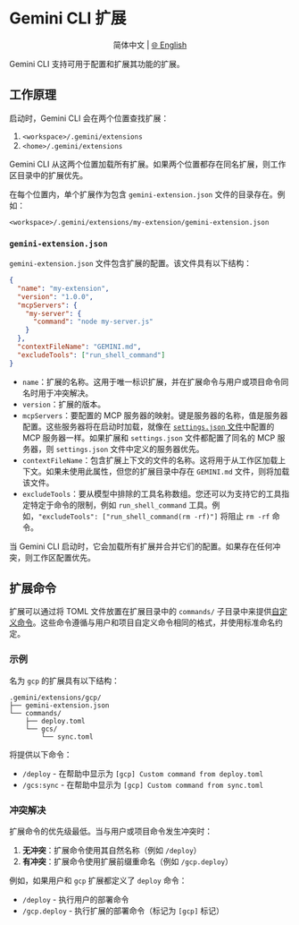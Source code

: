 # Gemini CLI 扩展

<p align="center">
  简体中文 | <a href="../../../docs/extension.md">🌐 English</a>
</p>

Gemini CLI 支持可用于配置和扩展其功能的扩展。

## 工作原理

启动时，Gemini CLI 会在两个位置查找扩展：

1.  `<workspace>/.gemini/extensions`
2.  `<home>/.gemini/extensions`

Gemini CLI 从这两个位置加载所有扩展。如果两个位置都存在同名扩展，则工作区目录中的扩展优先。

在每个位置内，单个扩展作为包含 `gemini-extension.json` 文件的目录存在。例如：

`<workspace>/.gemini/extensions/my-extension/gemini-extension.json`

### `gemini-extension.json`

`gemini-extension.json` 文件包含扩展的配置。该文件具有以下结构：

```json
{
  "name": "my-extension",
  "version": "1.0.0",
  "mcpServers": {
    "my-server": {
      "command": "node my-server.js"
    }
  },
  "contextFileName": "GEMINI.md",
  "excludeTools": ["run_shell_command"]
}
```

- `name`：扩展的名称。这用于唯一标识扩展，并在扩展命令与用户或项目命令同名时用于冲突解决。
- `version`：扩展的版本。
- `mcpServers`：要配置的 MCP 服务器的映射。键是服务器的名称，值是服务器配置。这些服务器将在启动时加载，就像在 [`settings.json` 文件](./cli/configuration.md)中配置的 MCP 服务器一样。如果扩展和 `settings.json` 文件都配置了同名的 MCP 服务器，则 `settings.json` 文件中定义的服务器优先。
- `contextFileName`：包含扩展上下文的文件的名称。这将用于从工作区加载上下文。如果未使用此属性，但您的扩展目录中存在 `GEMINI.md` 文件，则将加载该文件。
- `excludeTools`：要从模型中排除的工具名称数组。您还可以为支持它的工具指定特定于命令的限制，例如 `run_shell_command` 工具。例如，`"excludeTools": ["run_shell_command(rm -rf)"]` 将阻止 `rm -rf` 命令。

当 Gemini CLI 启动时，它会加载所有扩展并合并它们的配置。如果存在任何冲突，则工作区配置优先。

## 扩展命令

扩展可以通过将 TOML 文件放置在扩展目录中的 `commands/` 子目录中来提供[自定义命令](./cli/commands.md#自定义命令)。这些命令遵循与用户和项目自定义命令相同的格式，并使用标准命名约定。

### 示例

名为 `gcp` 的扩展具有以下结构：

```
.gemini/extensions/gcp/
├── gemini-extension.json
└── commands/
    ├── deploy.toml
    └── gcs/
        └── sync.toml
```

将提供以下命令：

- `/deploy` - 在帮助中显示为 `[gcp] Custom command from deploy.toml`
- `/gcs:sync` - 在帮助中显示为 `[gcp] Custom command from sync.toml`

### 冲突解决

扩展命令的优先级最低。当与用户或项目命令发生冲突时：

1. **无冲突**：扩展命令使用其自然名称（例如 `/deploy`）
2. **有冲突**：扩展命令使用扩展前缀重命名（例如 `/gcp.deploy`）

例如，如果用户和 `gcp` 扩展都定义了 `deploy` 命令：

- `/deploy` - 执行用户的部署命令
- `/gcp.deploy` - 执行扩展的部署命令（标记为 `[gcp]` 标记）
